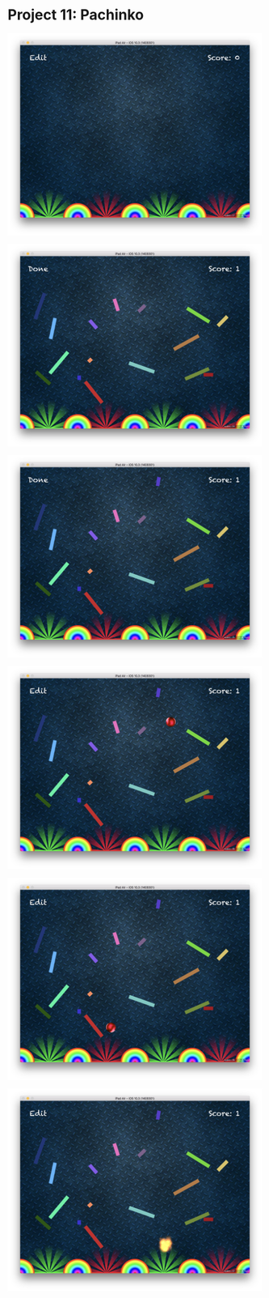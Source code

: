 # Project 11: Pachinko

![](content/project11_1.png)

![](content/project11_2.png)

![](content/project11_3.png)

![](content/project11_4.png)

![](content/project11_5.png)

![](content/project11_6.png)